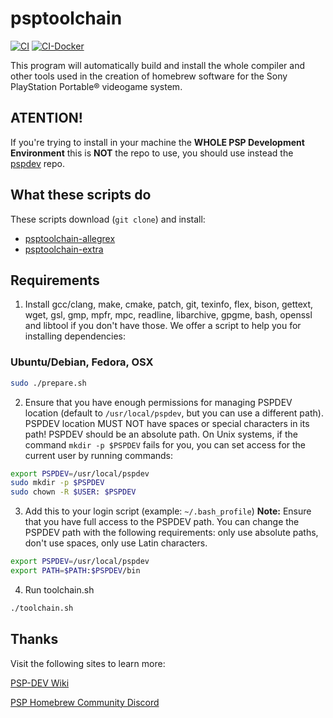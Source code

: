 # psptoolchain

[![CI](https://img.shields.io/github/actions/workflow/status/pspdev/psptoolchain/.github/workflows/compilation.yml?branch=master&style=for-the-badge&logo=github&label=CI)](https://github.com/pspdev/psptoolchain/actions?query=workflow:CI)
[![CI-Docker](https://img.shields.io/github/actions/workflow/status/pspdev/psptoolchain/.github/workflows/docker.yml?branch=master&style=for-the-badge&logo=github&label=CI-Docker)](https://github.com/pspdev/psptoolchain/actions?query=workflow:CI-Docker)

This program will automatically build and install the whole compiler and other tools used in the creation of homebrew software for the Sony PlayStation Portable® videogame system.

## **ATENTION!**

If you're trying to install in your machine the **WHOLE PSP Development Environment** this is **NOT** the repo to use, you should use instead the [pspdev](https://github.com/pspdev/pspdev "pspdev") repo.

## What these scripts do

These scripts download (`git clone`) and install:

-   [psptoolchain-allegrex](https://github.com/pspdev/psptoolchain-allegrex "psptoolchain-allegrex")
-   [psptoolchain-extra](https://github.com/pspdev/psptoolchain-extra "psptoolchain-extra")

## Requirements

1.  Install gcc/clang, make, cmake, patch, git, texinfo, flex, bison, gettext, wget, gsl, gmp, mpfr, mpc, readline, libarchive, gpgme, bash, openssl and libtool if you don't have those.
We offer a script to help you for installing dependencies:

### Ubuntu/Debian, Fedora, OSX
```bash
sudo ./prepare.sh
```
[MacPorts]: http://www.macports.org/
[HomeBrew]: http://brew.sh/

2.  Ensure that you have enough permissions for managing PSPDEV location (default to `/usr/local/pspdev`, but you can use a different path). PSPDEV location MUST NOT have spaces or special characters in its path! PSPDEV should be an absolute path. On Unix systems, if the command `mkdir -p $PSPDEV` fails for you, you can set access for the current user by running commands:
```bash
export PSPDEV=/usr/local/pspdev
sudo mkdir -p $PSPDEV
sudo chown -R $USER: $PSPDEV
```

3.  Add this to your login script (example: `~/.bash_profile`)
    **Note:** Ensure that you have full access to the PSPDEV path. You can change the PSPDEV path with the following requirements: only use absolute paths, don't use spaces, only use Latin characters.
```bash
export PSPDEV=/usr/local/pspdev
export PATH=$PATH:$PSPDEV/bin
```

4.  Run toolchain.sh
```bash
./toolchain.sh
```

## Thanks

Visit the following sites to learn more:

[PSP-DEV Wiki](https://pspdev.github.io/)

[PSP Homebrew Community Discord](https://discord.gg/bePrj9W)
